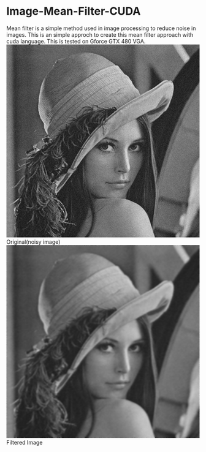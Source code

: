 # Image-Mean-Filter-CUDA
Mean filter is a simple method used in image processing to reduce noise in images. This is an simple approch to create this mean filter approach with cuda language. This is tested on Gforce GTX 480 VGA. 
![Original Image](https://raw.githubusercontent.com/ThilinaPrasad/Image-Mean-Filter-CUDA/master/pic_640.bmp)
Original(noisy image)
![FIltered Image](https://raw.githubusercontent.com/ThilinaPrasad/Image-Mean-Filter-CUDA/master/GPU_out_640.bmp)
Filtered Image
<!--stackedit_data:
eyJoaXN0b3J5IjpbLTEzNzcwMzUwNDQsLTE5NTQwNzM2MzhdfQ
==
-->